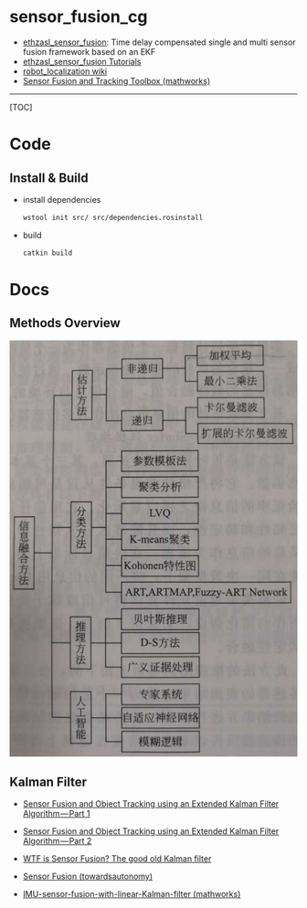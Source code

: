 # sensor_fusion_cg

* [ethzasl_sensor_fusion](http://wiki.ros.org/ethzasl_sensor_fusion): Time delay compensated single and multi sensor fusion framework based on an EKF
* [ethzasl_sensor_fusion Tutorials](http://wiki.ros.org/ethzasl_sensor_fusion/Tutorials)
* [robot_localization wiki](http://docs.ros.org/melodic/api/robot_localization/html/)
* [Sensor Fusion and Tracking Toolbox (mathworks)](https://www.mathworks.com/products/sensor-fusion-and-tracking.html)

-----

[TOC]

# Code

## Install & Build

* install dependencies
  ```sh
  wstool init src/ src/dependencies.rosinstall
  ```

* build
  ```sh
  catkin build
  ```

# Docs

## Methods Overview

<div align=center>
  <img src="./images/sensor_fusion_methods.jpg">
</div>

## Kalman Filter

* [Sensor Fusion and Object Tracking using an Extended Kalman Filter Algorithm — Part 1](https://medium.com/@mithi/object-tracking-and-fusing-sensor-measurements-using-the-extended-kalman-filter-algorithm-part-1-f2158ef1e4f0)

* [Sensor Fusion and Object Tracking using an Extended Kalman Filter Algorithm — Part 2
](https://medium.com/@mithi/sensor-fusion-and-object-tracking-using-an-extended-kalman-filter-algorithm-part-2-cd20801fbeff)

* [WTF is Sensor Fusion? The good old Kalman filter](https://towardsdatascience.com/wtf-is-sensor-fusion-part-2-the-good-old-kalman-filter-3642f321440)
* [Sensor Fusion (towardsautonomy)](http://www.towardsautonomy.com/sensor_fusion)
* [IMU-sensor-fusion-with-linear-Kalman-filter (mathworks)](https://www.mathworks.com/matlabcentral/fileexchange/70093-imu-sensor-fusion-with-linear-kalman-filter)

